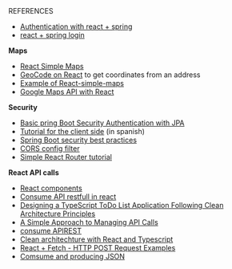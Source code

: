
<br/>
<br/>




REFERENCES
- [Authentication with react + spring](https://dzone.com/articles/integrating-spring-boot-and-react-with-spring-secu-1)
- [react + spring login](https://stormpath.com/blog/spring-boot-stormpath-react-sdk)


**Maps**
- [React Simple Maps](https://www.react-simple-maps.io)
- [GeoCode on React](https://www.npmjs.com/package/react-geocode) to get coordinates from an address
- [Example of React-simple-maps](https://codesandbox.io/s/1btd7?file=/src/MapChart.js:1233-2499)
- [Google Maps API with React](https://medium.com/@jacolam/using-google-maps-api-with-react-js-c4e2420d6d09)

**Security**
- [Basic pring Boot Security Authentication with JPA](https://www.codejava.net/frameworks/spring-boot/spring-boot-security-authentication-with-jpa-hibernate-and-mysql)
- [Tutorial for the client side](https://lemoncode.net/lemoncode-blog/2020/12/20/react-router-y-rutas-autorizadas-i) (in spanish)
- [Spring Boot security best practices](https://snyk.io/blog/spring-boot-security-best-practices/)
- [CORS config filter](https://stackoverflow.com/questions/40286549/spring-boot-security-cors)
- [Simple React Router tutorial](https://lemoncode.net/lemoncode-blog/2020/12/20/react-router-y-rutas-autorizadas-i)

**React API calls**
- [React components](https://reactjs.org/docs/react-component.html)
- [Consume API restfull in react](https://pusher.com/tutorials/consume-restful-api-react)
- [Designing a TypeScript ToDo List Application Following Clean Architecture Principles](https://medium.com/@EddieMachete/designing-a-typescript-todo-list-application-following-clean-architecture-principles-8bd7b77bae3d)
- [A Simple Approach to Managing API Calls](https://dev.to/mmcshinsky/a-simple-approach-to-managing-api-calls-1lo6)
- [consume APIREST](https://carlosazaustre.es/consumiendo-un-api-rest-desde-react-js-con-ecmascript6)
- [Clean architechture with React and Typescript](https://medium.com/@rostislavdugin/the-clean-architecture-using-react-and-typescript-a832662af803)
- [React + Fetch - HTTP POST Request Examples](https://jasonwatmore.com/post/2020/02/01/react-fetch-http-post-request-examples)
- [Comsume and producing JSON](https://www.baeldung.com/spring-boot-json)
